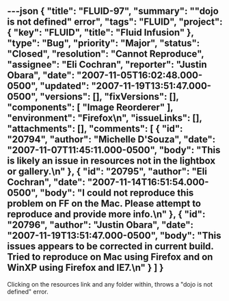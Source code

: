 ---json
{
  "title": "FLUID-97",
  "summary": "\"dojo is not defined\" error",
  "tags": "FLUID",
  "project": {
    "key": "FLUID",
    "title": "Fluid Infusion"
  },
  "type": "Bug",
  "priority": "Major",
  "status": "Closed",
  "resolution": "Cannot Reproduce",
  "assignee": "Eli Cochran",
  "reporter": "Justin Obara",
  "date": "2007-11-05T16:02:48.000-0500",
  "updated": "2007-11-19T13:51:47.000-0500",
  "versions": [],
  "fixVersions": [],
  "components": [
    "Image Reorderer"
  ],
  "environment": "Firefox\n",
  "issueLinks": [],
  "attachments": [],
  "comments": [
    {
      "id": "20794",
      "author": "Michelle D'Souza",
      "date": "2007-11-07T11:45:11.000-0500",
      "body": "This is likely an issue in resources not in the lightbox or gallery.\n"
    },
    {
      "id": "20795",
      "author": "Eli Cochran",
      "date": "2007-11-14T16:51:54.000-0500",
      "body": "I could not reproduce this problem on FF on the Mac. Please attempt to reproduce and provide more info.\n"
    },
    {
      "id": "20796",
      "author": "Justin Obara",
      "date": "2007-11-19T13:51:47.000-0500",
      "body": "This issues appears to be corrected in current build. Tried to reproduce on Mac using Firefox and on WinXP using Firefox and IE7.\n"
    }
  ]
}
---
Clicking on the resources link and any folder within, throws a "dojo is not defined" error.

        